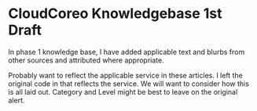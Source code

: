 # CloudCoreo Knowledgebase 1st Draft

In phase 1 knowledge base, I have added applicable text and blurbs from other sources and attributed where appropriate.

Probably want to reflect the applicable service in these articles. I left the original code in that reflects the service. We will want to consider how this is all laid out. Category and Level might be best to leave on the original alert.
